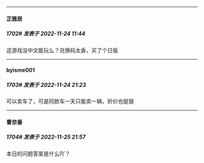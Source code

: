 

*****

####  芷雅居  
##### 1702#       发表于 2022-11-24 11:44

这游戏没中文能玩么？兑换码太香，买了个日版



*****

####  byisme001  
##### 1703#       发表于 2022-11-24 21:23

可以卖车了，可是同款车一天只能卖一辆，折价也挺狠



*****

####  曹奈番  
##### 1704#       发表于 2022-11-25 21:57

本日的问题答案是什么吖？

